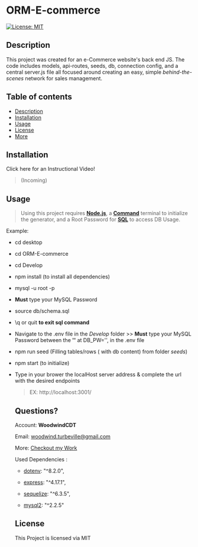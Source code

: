 # **ORM-E-commerce**

[![License: MIT](https://img.shields.io/badge/License-MIT-green.svg)](https://opensource.org/licenses/MIT)
  
  ## Description 
  
  This project was created for an e-Commerce website's back end JS. The code includes models, api-routes, seeds, db, connection config, and a central server.js file all focused around creating an easy, simple _behind-the-scenes_ network for sales management.
  
  ## Table of contents
  
  - [Description](#Description)
  - [Installation](#Installation)
  - [Usage](#Usage)
  - [License](#License)
  - [More](#Questions)
  
  
  ## Installation
  
  Click here for an Instructional Video!
  > (Incoming)
  
  ## Usage
  
  > Using this project requires [**Node.js**](https://nodejs.org/en/), a [**Command**](https://docs.microsoft.com/en-us/windows-server/administration/windows-commands/cmd) terminal to initialize the generator, and a Root Password for [**SQL**](https://dev.mysql.com/doc/) to access DB Usage.

Example:
- cd desktop
- cd ORM-E-commerce
- cd Develop
- npm install (to install all dependencies)
- mysql -u root -p
- **Must** type your MySQL Password
- source db/schema.sql
- \q or quit **to exit sql command**
- Navigate to the .env file in the _Develop_ folder >> **Must** type your MySQL Password between the **''** at DB_PW='', in the .env file
- npm run seed (Filling tables/rows ( with db content) from folder _seeds_)
- npm start (to initialize)
- Type in your brower the localHost server address & complete the url with the desired endpoints
    > EX: http://localhost:3001/

  ## Questions?

  Account: **WoodwindCDT**

  Email: woodwind.turbeville@gmail.com

  More: [Checkout my Work](https://github.com/WoodwindCDT)

  Used Dependencies :

    - [dotenv](https://www.npmjs.com/package/dotenv): "^8.2.0",

    - [express](https://www.npmjs.com/package/express): "^4.17.1",

    - [sequelize](https://www.npmjs.com/package/sequelize): "^6.3.5",

    - [mysql2](https://www.npmjs.com/package/mysql2): "^2.2.5"

  ## License
  This Project is licensed via MIT
